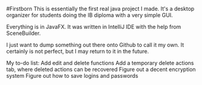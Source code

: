 #Firstborn
This is essentially the first real java project I made. It's a desktop organizer for students doing the IB diploma with a very simple GUI.

Everything is in JavaFX. It was written in IntelliJ IDE with the help from SceneBuilder.

I just want to dump something out there onto Github to call it my own.
It certainly is not perfect, but I may return to it in the future.

My to-do list:
	Add edit and delete functions
	Add a temporary delete actions tab, where deleted actions can be recovered
	Figure out a decent encryption system
	Figure out how to save logins and passwords
